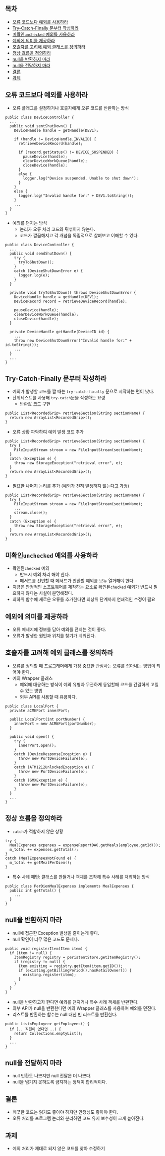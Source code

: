## 목차 ##
- [오류 코드보다 예외를 사용하라](#1)
- [Try-Catch-Finally 문부터 작성하라](#2)
- [미확인`unchecked` 예외를 사용하라](#3)
- [예외에 의미를 제공하라](#4)
- [호출자를 고려해 예외 클래스를 정의하라](#5)
- [정상 흐름을 정의하라](#6)
- [null을 반환하지 마라](#7)
- [null을 전달하지 마라](#8)
- [결론](#9)
- [과제](#10)

<a name="1"></a>
## 오류 코드보다 예외를 사용하라 ##
- 오류 플래그를 설정하거나 호출자에게 오류 코드를 반환하는 방식
```
public class DeviceController {
  ...
  public void sentShutDown() {
    DeviceHandle handle = getHandle(DEV1);
    
    if (handle != DeviceHandle.INVALID) {
      retrieveDeviceRecord(handle);
      
      if (record.getStatus() != DEVICE_SUSPENDED) {
        pauseDevice(handle);
        clearDeviceWorkQueue(handle);
        closeDevice(handle);
      }
      else {
        logger.log("Device suspended. Unable to shut down");
      }
    }
    else {
      logger.log("Invalid handle for:" + DEV1.toString());
    }
    ...
  }
}
```
- 예외를 던지는 방식
  - 논리가 오류 처리 코드와 뒤섞이지 않는다.
  - 코드가 깔끔해지고 각 개념을 독립적으로 살펴보고 이해할 수 있다.
```
public class DeviceController {
  ...
  public void sendShutDown() {
    try {
      tryToShutDown();
    }
    catch (DeviceShutDownError e) {
      logger.log(e);
    }
  }
  
  private void tryToShutDown() throws DeviceShutDownError {
    DeviceHandle handle = getHandle(DEV1);
    DeviceRecord record = retrieveDeviceRecord(handle);
    
    pauseDevice(handle);
    clearDeviceWorkQueue(handle);
    closeDevice(handle);
  }
  
  private DeviceHandle getHandle(DeviceID id) {
    ...
    throw new DeviceShutDownError("Invalid handle for:" + id.toString());
    ...
  }
  ...
}
```

<a name="2"></a>
## Try-Catch-Finally 문부터 작성하라 ##
- 예외가 발생할 코드를 짤 때는 `try-catch-finally` 문으로 시작하는 편이 낫다.
- 단위테스트를 사용해 `try-catch`문을 작성하는 요령
  - 반환값 코드 구현
```
public List<RecordedGrip> retrieveSection(String sectionName) {
  return new ArrayList<RecordedGrip>();
}
```
  - 오류 상황 파악하여 예외 발생 코드 추가
```
public List<RecordedGrip> retrieveSection(String sectionName) {
  try {
    FileInputStream stream = new FileInputStream(sectionName);
  }
  catch (Exception e) {
    throw new StorageException("retrieval error", e);
  }
  return new ArrayList<RecordedGrip>();
}
```
  - 필요한 나머지 논리를 추가 (예외가 전혀 발생하지 않는다고 가정)
```
public List<RecordedGrip> retrieveSection(String sectionName) {
  try {
    FileInputStream stream = new FileInputStream(sectionName);
    ...
    stream.close();
  }
  catch (Exception e) {
    throw new StorageException("retrieval error", e);
  }
  return new ArrayList<RecordedGrip>();
}
```

<a name="3"></a>
## 미확인`unchecked` 예외를 사용하라 ##
- 확인된`checked` 예외
  - 반드시 예외 처리 해야 한다.
  - 메서드를 선언할 때 메서드가 반환할 예외를 모두 열거해야 한다.
- 지금은 안정적인 소프트웨어를 제작하는 요소로 확인된`checked` 예외가 반드시 필요하지 않다는 사실이 분명해졌다.
- 최하위 함수에 새로운 오류를 추가한다면 최상위 단계까지 연쇄적인 수정이 필요

<a name="4"></a>
## 예외에 의미를 제공하라 ##
- 오류 메세지에 정보를 담아 예외를 던지는 것이 좋다.
- 오류가 발생한 원인과 위치를 찾기가 쉬워진다.

<a name="5"></a>
## 호출자를 고려해 예외 클래스를 정의하라 ##
- 오류를 정의할 때 프로그래머에게 가장 중요한 관심사는 오류를 잡아내는 방법이 되어야 한다.
- 예외 Wrapper 클래스
  - 예외에 대응하는 방식이 예외 유형과 무관하게 동일할때 코드를 간결하게 고칠 수 있는 방법
  - 외부 API를 사용할 때 유용하다.
```
public class LocalPort {
  private aCMEPort innerPort;
  
  public LocalPort(int portNumber) {
    innerPort = new ACMEPort(portNumber);
  }
  
  public void open() {
    try {
      innerPort.open();
    }
    catch (DeviceResponseException e) {
      throw new PortDeviceFailure(e);
    }
    catch (ATM1212UnlockedException e) {
      throw new PortDeviceFailure(e);
    }
    catch (GMXException e) {
      throw new PortDeviceFailure(e);
    }
  }
  ...
}
```

<a name="6"></a>
## 정상 흐름을 정의하라 ##
- `catch`가 적합하지 않은 상황
```
try {
  MealExpenses expenses = expenseReportDAO.getMeals(employee.getId());
  m_total += expenses.getTotal();
}
catch (MealExpensesNotFound e) {
  m_total += getMealPerDiem();
}
```
- 특수 사례 패턴: 클래스를 만들거나 객체를 조작해 특수 사례를 처리하는 방식
```
public class PerDiemMealExpenses implements MealExpenses {
  public int getTotal() {
    ...
  }
}
```
<a name="7"></a>
## null을 반환하지 마라 ##
- null에 접근한 Exception 발생을 줄이는게 좋다.
- null 확인이 너무 많은 코드도 문제다.
```
public void registerItem(Item item) {
  if (item != null) {
    ItemRegistry registry = peristentStore.getItemRegistry();
    if (registry != null) {
      Item existing = registry.getItem(item.getID());
      if (existing.getBillingPeriod().hasRetailOwner()) {
        existing.register(item);
      }
    }
  }
}
```
- null을 반환하고자 한다면 예외를 던지거나 특수 사례 객체를 반환한다.
- 외부 API가 null을 반환한다면 예외 Wrapper 클래스를 사용하여 예외를 던진다.
- 리스트를 반환하는 함수는 null 대신 빈 리스트를 반환한다.
```
public List<Employee> getEmployees() {
  if (.. 직원이 없다면 ..) {
    return Collections.emptyList();
  }
  ...
}
```

<a name="8"></a>
## null을 전달하지 마라 ##
- null 반환도 나쁘지만 null 전달은 더 나쁘다.
- null을 넘기지 못하도록 금지하는 정책이 합리적이다.

<a name="9"></a>
## 결론 ##
- 깨끗한 코드는 읽기도 좋아야 하지만 안정성도 좋아야 한다.
- 오류 처리를 프로그램 논리와 분리하면 코드 유지 보수성이 크게 높아진다.

<a name="10"></a>
## 과제 ##
- 예외 처리가 제대로 되지 않은 코드를 찾아 수정하기
